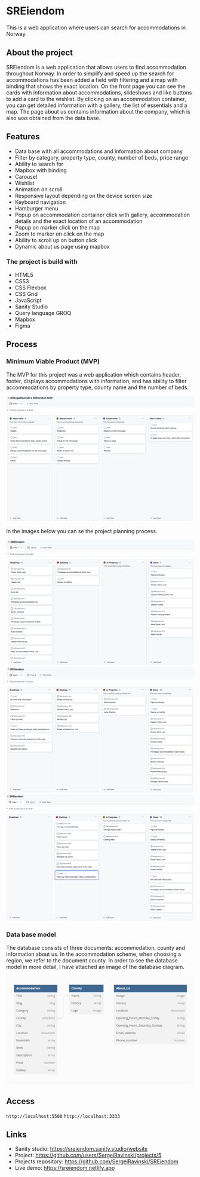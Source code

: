 # SREiendom

This is a web application where users can search for accommodations in Norway.

## About the project

SREiendom is a web application that allows users to find accommodation throughout Norway. In order to simplify and speed up the search for accommodations has been added a field with filtering and a map with binding that shows the exact location. On the front page you can see the cards with information about accommodations, slideshows and like buttons to add a card to the wishlist. By clicking on an accommodation container, you can get detailed information with a gallery, the list of essentials and a map. The page about us contains information about the company, which is also was obtained from the data base.

## Features

- Data base with all accommodations and information about company
- Filter by category, property type, county, number of beds, price range
- Ability to search for
- Mapbox with binding
- Carousel
- Wishlist
- Animation on scroll
- Responsive layout depending on the device screen size
- Keyboard navigation
- Hamburger menu
- Popup on accommodation container click with gallery, accommodation details and the exact location of an accommodation
- Popup on marker click on the map
- Zoom to marker on click on the map
- Ability to scroll up on button click
- Dynamic about us page using mapbox

### The project is build with

- HTML5
- CSS3
- CSS Flexbox
- CSS Grid
- JavaScript
- Sanity Studio
- Query language GROQ
- Mapbox
- Figma

## Process
### Minimum Viable Product (MVP)

The MVP for this project was a web application which contains header, footer, displays accommodations with information, and has ability to filter accommodations by property type, county name and the number of beds. 

![MVP](/_app/assets/images/mvp.jpeg)

In the images below you can se the project planning process.

![Screenshot of the GitHub project](/_app/assets/images/github_project_first.jpeg)
![Screenshot of the GitHub project](/_app/assets/images/github_project_second.jpeg)
![Screenshot of the GitHub project](/_app/assets/images/github_project_third.jpeg)

### Data base model

The database consists of three documents: accommodation, county and information about us. In the accommodation scheme, when choosing a region, we refer to the document county. In order to see the database model in more detail, I have attached an image of the database diagram.

![Data base model](/_app/assets/images/data_base_model.jpeg)

## Access

`http://localhost:5500`
`http://localhost:3333`

## Links

- Sanity studio: https://sreiendom.sanity.studio/website
- Project: https://github.com/users/SergeiRavinski/projects/5
- Projects repository: https://github.com/SergeiRavinski/SREiendom
- Live demo: https://sreiendom.netlify.app